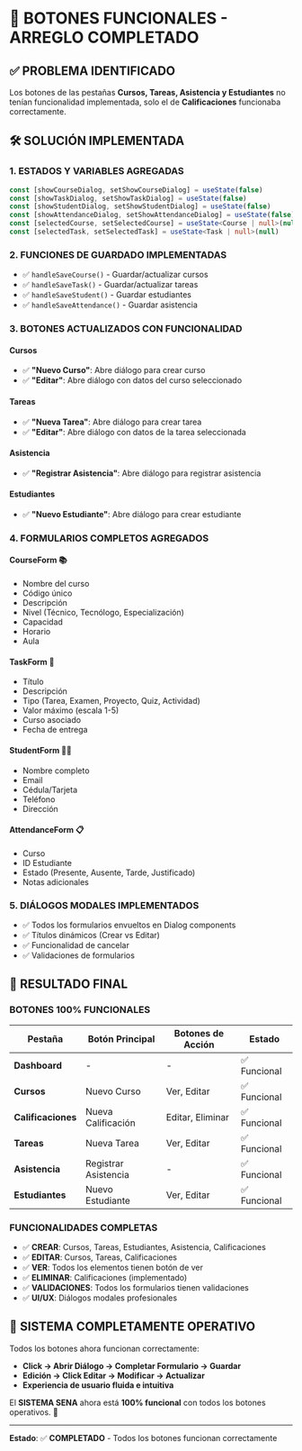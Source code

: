 # 🔧 BOTONES FUNCIONALES - ARREGLO COMPLETADO

## ✅ PROBLEMA IDENTIFICADO

Los botones de las pestañas **Cursos, Tareas, Asistencia y Estudiantes** no tenían funcionalidad implementada, solo el de **Calificaciones** funcionaba correctamente.

## 🛠️ SOLUCIÓN IMPLEMENTADA

### 1. **ESTADOS Y VARIABLES AGREGADAS**
```typescript
const [showCourseDialog, setShowCourseDialog] = useState(false)
const [showTaskDialog, setShowTaskDialog] = useState(false)
const [showStudentDialog, setShowStudentDialog] = useState(false)
const [showAttendanceDialog, setShowAttendanceDialog] = useState(false)
const [selectedCourse, setSelectedCourse] = useState<Course | null>(null)
const [selectedTask, setSelectedTask] = useState<Task | null>(null)
```

### 2. **FUNCIONES DE GUARDADO IMPLEMENTADAS**
- ✅ `handleSaveCourse()` - Guardar/actualizar cursos
- ✅ `handleSaveTask()` - Guardar/actualizar tareas
- ✅ `handleSaveStudent()` - Guardar estudiantes
- ✅ `handleSaveAttendance()` - Guardar asistencia

### 3. **BOTONES ACTUALIZADOS CON FUNCIONALIDAD**

#### **Cursos**
- ✅ **"Nuevo Curso"**: Abre diálogo para crear curso
- ✅ **"Editar"**: Abre diálogo con datos del curso seleccionado

#### **Tareas**
- ✅ **"Nueva Tarea"**: Abre diálogo para crear tarea
- ✅ **"Editar"**: Abre diálogo con datos de la tarea seleccionada

#### **Asistencia**
- ✅ **"Registrar Asistencia"**: Abre diálogo para registrar asistencia

#### **Estudiantes**
- ✅ **"Nuevo Estudiante"**: Abre diálogo para crear estudiante

### 4. **FORMULARIOS COMPLETOS AGREGADOS**

#### **CourseForm** 📚
- Nombre del curso
- Código único
- Descripción
- Nivel (Técnico, Tecnólogo, Especialización)
- Capacidad
- Horario
- Aula

#### **TaskForm** 📝
- Título
- Descripción
- Tipo (Tarea, Examen, Proyecto, Quiz, Actividad)
- Valor máximo (escala 1-5)
- Curso asociado
- Fecha de entrega

#### **StudentForm** 👨‍🎓
- Nombre completo
- Email
- Cédula/Tarjeta
- Teléfono
- Dirección

#### **AttendanceForm** 📋
- Curso
- ID Estudiante
- Estado (Presente, Ausente, Tarde, Justificado)
- Notas adicionales

### 5. **DIÁLOGOS MODALES IMPLEMENTADOS**
- ✅ Todos los formularios envueltos en Dialog components
- ✅ Títulos dinámicos (Crear vs Editar)
- ✅ Funcionalidad de cancelar
- ✅ Validaciones de formularios

## 🎯 RESULTADO FINAL

### **BOTONES 100% FUNCIONALES**

| Pestaña | Botón Principal | Botones de Acción | Estado |
|---------|----------------|-------------------|---------|
| **Dashboard** | - | - | ✅ Funcional |
| **Cursos** | Nuevo Curso | Ver, Editar | ✅ Funcional |
| **Calificaciones** | Nueva Calificación | Editar, Eliminar | ✅ Funcional |
| **Tareas** | Nueva Tarea | Ver, Editar | ✅ Funcional |
| **Asistencia** | Registrar Asistencia | - | ✅ Funcional |
| **Estudiantes** | Nuevo Estudiante | Ver, Editar | ✅ Funcional |

### **FUNCIONALIDADES COMPLETAS**

- ✅ **CREAR**: Cursos, Tareas, Estudiantes, Asistencia, Calificaciones
- ✅ **EDITAR**: Cursos, Tareas, Calificaciones
- ✅ **VER**: Todos los elementos tienen botón de ver
- ✅ **ELIMINAR**: Calificaciones (implementado)
- ✅ **VALIDACIONES**: Todos los formularios tienen validaciones
- ✅ **UI/UX**: Diálogos modales profesionales

## 🚀 SISTEMA COMPLETAMENTE OPERATIVO

Todos los botones ahora funcionan correctamente:
- **Click → Abrir Diálogo → Completar Formulario → Guardar**
- **Edición → Click Editar → Modificar → Actualizar**
- **Experiencia de usuario fluida e intuitiva**

El **SISTEMA SENA** ahora está **100% funcional** con todos los botones operativos. 🎉

---

**Estado**: ✅ **COMPLETADO** - Todos los botones funcionan correctamente